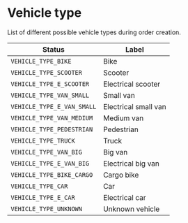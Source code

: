 # Vehicle type

List of different possible vehicle types during order creation.

Status | Label
---------|----------
 `VEHICLE_TYPE_BIKE`|Bike
 `VEHICLE_TYPE_SCOOTER`|Scooter
 `VEHICLE_TYPE_E_SCOOTER`|Electrical scooter
 `VEHICLE_TYPE_VAN_SMALL`|Small van
 `VEHICLE_TYPE_E_VAN_SMALL`|Electrical small van
 `VEHICLE_TYPE_VAN_MEDIUM`|Medium van
 `VEHICLE_TYPE_PEDESTRIAN`|Pedestrian
 `VEHICLE_TYPE_TRUCK`|Truck
 `VEHICLE_TYPE_VAN_BIG`|Big van
 `VEHICLE_TYPE_E_VAN_BIG`|Electrical big van
 `VEHICLE_TYPE_BIKE_CARGO`|Cargo bike
 `VEHICLE_TYPE_CAR`|Car
 `VEHICLE_TYPE_E_CAR`|Electrical car
 `VEHICLE_TYPE_UNKNOWN`|Unknown vehicle